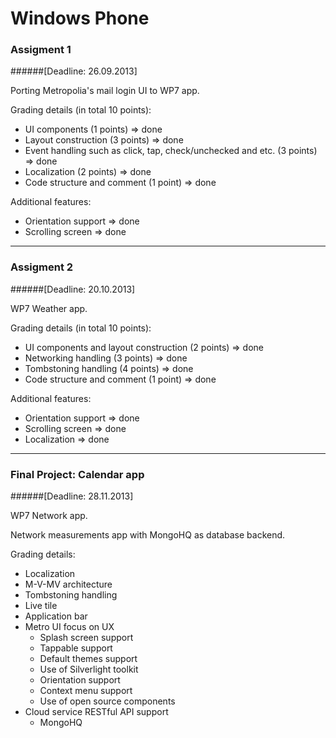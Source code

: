 Windows Phone
============

### Assigment 1 
######[Deadline: 26.09.2013]

Porting Metropolia's mail login UI to WP7 app.

Grading details (in total 10 points):
* UI components (1 points) => done
* Layout construction (3 points) => done
* Event handling such as click, tap, check/unchecked and etc. (3 points) => done
* Localization (2 points) => done
* Code structure and comment (1 point) => done

Additional features:
* Orientation support => done
* Scrolling screen => done

---

### Assigment 2
######[Deadline: 20.10.2013]

WP7 Weather app.

Grading details (in total 10 points):
* UI components and layout construction (2 points) => done
* Networking handling (3 points) => done
* Tombstoning handling (4 points) => done
* Code structure and comment (1 point) => done

Additional features:
* Orientation support => done
* Scrolling screen => done
* Localization => done

---

### Final Project: Calendar app
######[Deadline: 28.11.2013]

WP7 Network app.

Network measurements app with MongoHQ as database backend.

Grading details:
* Localization
* M-V-MV architecture
* Tombstoning handling
* Live tile
* Application bar
* Metro UI focus on UX
  * Splash screen support
  * Tappable support
  * Default themes support
  * Use of Silverlight toolkit
  * Orientation support
  * Context menu support
  * Use of open source components
* Cloud service RESTful API support
  * MongoHQ